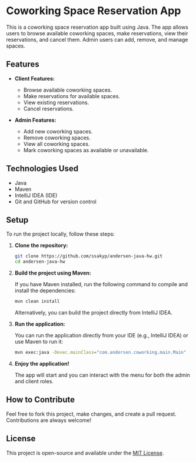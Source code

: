 # Coworking Space Reservation App

This is a coworking space reservation app built using Java. The app allows users to browse available coworking spaces, make reservations, view their reservations, and cancel them. Admin users can add, remove, and manage spaces.

## Features

- **Client Features:**
    - Browse available coworking spaces.
    - Make reservations for available spaces.
    - View existing reservations.
    - Cancel reservations.

- **Admin Features:**
    - Add new coworking spaces.
    - Remove coworking spaces.
    - View all coworking spaces.
    - Mark coworking spaces as available or unavailable.

## Technologies Used

- Java
- Maven
- IntelliJ IDEA (IDE)
- Git and GitHub for version control

## Setup

To run the project locally, follow these steps:

1. **Clone the repository:**

    ```bash
    git clone https://github.com/ssakyp/andersen-java-hw.git
    cd andersen-java-hw
    ```

2. **Build the project using Maven:**

   If you have Maven installed, run the following command to compile and install the dependencies:

    ```bash
    mvn clean install
    ```

   Alternatively, you can build the project directly from IntelliJ IDEA.

3. **Run the application:**

   You can run the application directly from your IDE (e.g., IntelliJ IDEA) or use Maven to run it:

    ```bash
    mvn exec:java -Dexec.mainClass="com.andersen.coworking.main.Main"
    ```

4. **Enjoy the application!**

   The app will start and you can interact with the menu for both the admin and client roles.

## How to Contribute

Feel free to fork this project, make changes, and create a pull request. Contributions are always welcome!

## License

This project is open-source and available under the [MIT License](LICENSE).
